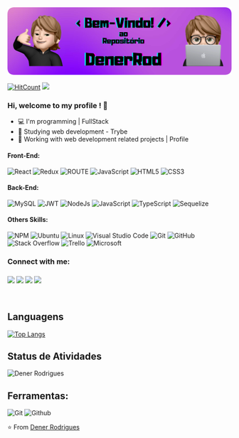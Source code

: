 <img width="900" src="src/NewCoverGitHub.png">

[![HitCount](http://hits.dwyl.com/DenerRod/DenerRod.svg)](http://hits.dwyl.com/DenerRod/DenerRod)
 <img src="https://komarev.com/ghpvc/?username=DenerRod">

### <h3>Hi, welcome to my profile ! 👋 </h3>

- 💻 I'm programming | FullStack 
- 📒 Studying web development - Trybe
- 💼 Working with web development related projects | Profile

<h4>Front-End:</h4>

   ![React](https://img.shields.io/badge/react-%2320232a.svg?style=for-the-badge&logo=react&logoColor=%2361DAFB)
   ![Redux](https://img.shields.io/badge/redux-%23593d88.svg?style=for-the-badge&logo=redux&logoColor=white)
   ![ROUTE](https://img.shields.io/badge/react_router%20-%231572B6.svg?color=ff0000&style=for-the-badge&logo=React-Router&logoColor=white)
   ![JavaScript](https://img.shields.io/badge/JavaScript%20-%23F7DF1E.svg?style=for-the-badge&logo=javascript&logoColor=black)
   ![HTML5](https://img.shields.io/badge/HTML5%20-%23E34F26.svg?style=for-the-badge&logo=html5&logoColor=white)
   ![CSS3](https://img.shields.io/badge/CSS%20-%231572B6.svg?style=for-the-badge&logo=css3&logoColor=white)
   
<h4>Back-End:</h4> 

   ![MySQL](https://img.shields.io/badge/mysql-%2300f.svg?style=for-the-badge&logo=mysql&logoColor=white)
   ![JWT](https://img.shields.io/badge/JWT-black?style=for-the-badge&logo=JSON%20web%20tokens)
   ![NodeJs](https://img.shields.io/badge/NODE.JS%20-%231572B6.svg?color=005a00&style=for-the-badge&logo=Node.js&logoColor=white)
   ![JavaScript](https://img.shields.io/badge/JavaScript%20-%23F7DF1E.svg?style=for-the-badge&logo=javascript&logoColor=black)
   ![TypeScript](https://img.shields.io/badge/typescript-%23007ACC.svg?style=for-the-badge&logo=typescript&logoColor=white)
   ![Sequelize](https://img.shields.io/badge/Sequelize-52B0E7?style=for-the-badge&logo=Sequelize&logoColor=white)
   
 <h4>Others Skills:</h4> 

   ![NPM](https://img.shields.io/badge/NPM-%23000000.svg?style=for-the-badge&logo=npm&logoColor=white)
   ![Ubuntu](https://img.shields.io/badge/Ubuntu-E95420?style=for-the-badge&logo=ubuntu&logoColor=white)
   ![Linux](https://img.shields.io/badge/Linux-FCC624?style=for-the-badge&logo=linux&logoColor=black)
   ![Visual Studio Code](https://img.shields.io/badge/Visual%20Studio%20Code-0078d7.svg?style=for-the-badge&logo=visual-studio-code&logoColor=white)
   ![Git](https://img.shields.io/badge/git-%23F05033.svg?style=for-the-badge&logo=git&logoColor=white)
   ![GitHub](https://img.shields.io/badge/github-%23121011.svg?style=for-the-badge&logo=github&logoColor=white)
   ![Stack Overflow](https://img.shields.io/badge/-Stackoverflow-FE7A16?style=for-the-badge&logo=stack-overflow&logoColor=white)
   ![Trello](https://img.shields.io/badge/Trello-%23026AA7.svg?style=for-the-badge&logo=Trello&logoColor=white)
   ![Microsoft](https://img.shields.io/badge/Microsoft-0078D4?style=for-the-badge&logo=microsoft&logoColor=white)


 ### <h3> Connect with me: <h3/>
 
[<img src="https://img.shields.io/badge/Gmail-D14836?style=for-the-badge&logo=gmail&logoColor=white" />][gmail]
[<img src="https://img.shields.io/badge/Facebook-%231877F2.svg?style=for-the-badge&logo=Facebook&logoColor=white" />][facebook]
[<img src="https://img.shields.io/badge/Instagram-%23E4405F.svg?style=for-the-badge&logo=Instagram&logoColor=white" />][instagram]
[<img src="https://img.shields.io/badge/linkedin-%230077B5.svg?style=for-the-badge&logo=linkedin&logoColor=white" />][linkedin]

<br /> 

## Languagens

[![Top Langs](https://github-readme-stats.vercel.app/api/top-langs/?username=DenerRod&layout=compact)](https://github.com/DenerRod/github-readme-stats)


## Status de Atividades
 
![Dener Rodrigues](https://github-readme-stats.vercel.app/api?username=DenerRod&show_icons=true&theme=dark)

## Ferramentas:

![Git](https://img.shields.io/badge/-Git-000000?style=flat&logo=git)
![Github](https://img.shields.io/badge/-Github-000000?style=flat&logo=github) <br />
<!--![MongoDB](https://img.shields.io/badge/-MongoDB-000000?style=flat&logo=mongodb)
![PostgreSQL](https://img.shields.io/badge/-PostgreSQL-000000?style=flat&logo=postgresql) <br />
![Node](https://img.shields.io/badge/-Node-000000?style=flat&logo=node.js) <br />
![Android](https://img.shields.io/badge/-Android-000000?style=flat&logo=android)
![IntellIJ](https://img.shields.io/badge/-IntellIJ%20IDEA-000000?style=flat&logo=intellij%20idea) -->

<!--## Live Projects

[![CPA](https://img.shields.io/badge/-CodeforceProfileAnalyzer-444444?style=flat&logo=codeforces)](https://tamimehsan.github.io/CPA)

## Github Overview

<img align="left" alt="TamimEhsan's Github Stats" src="https://github-readme-stats.vercel.app/api?username=TamimEhsan&show_icons=true" />    &nbsp;
[![Top Langs](https://github-readme-stats.vercel.app/api/top-langs/?username=TamimEhsan)](https://github.com/anuraghazra/github-readme-stats) 

## Projects that I contributed to

[![ReadMe Card](https://github-readme-stats.vercel.app/api/pin/?username=ShanjinurIslam&repo=BUET-CSE-Moodle-Web-Scraping&show_owner=true)](https://github.com/ShanjinurIslam/BUET-CSE-Moodle-Web-Scraping) <br /> 

<!--## My Programming Performances

| Competition Name | 2019 | 2020 | 2021 | 2022 |
| :----- | :----: | :----: | :----: | :----: |
| <img width="120px" src="https://miro.medium.com/max/700/1*h_woVX1QKCNabHosdeBIRg.png" /> <br />  Google CodeJam | - | Round 1 <br /> Rank: 8918/9463 | - | - |
| <img width="120px" src="https://raw.githubusercontent.com/sbrodehl/Hashcode2k20/master/HashCode2020.png"/> <br />Google Hashcode | - | BUET_NARUTO_RUNNERS <br /> Rank:746/10724 <br /> Country Rank: 4th | - | - |
| <img width="120px" src="https://techcrunch.com/wp-content/uploads/2012/01/screen-shot-2012-01-04-at-11-54-37-am.png?w=605" /> <br />Facebook HackerCup | Qualification Round <br /> Rank:5704 | Round 1 <br /> RanK:2169/13820 | - | - |
| <img width="120px" src="https://www.hmc.edu/about-hmc/wp-content/uploads/sites/2/2019/01/icpc19.png" /> <br /> ICPC | - | Dhaka Regionals <br /> Team:BUET_INVERSE <br /> Rank: 121/1003 | - | - |
| <img width="120px" src="https://it-edu.com/sites/default/files/codeforceslogo.png" /> <br />CF Max Rank | 1651 <br />  ![](https://img.shields.io/badge/-Expert-3262a8?style=flat)  | 1925 <br /> ![](https://img.shields.io/badge/-Candidate%20Master-a832a8?style=flat) | - | - |-->


⭐️ From [Dener Rodrigues](https://github.com/DenerRod)

[website]: https://denerrod.github.io/portifolio-denerrod/
[gmail]: mailto:denerrodriguesbarrientos@gmail.com
[instagram]: https://www.instagram.com/denerrod/
[facebook]: https://www.facebook.com/profile.php?id=100011769091071
[linkedin]: https://www.linkedin.com/in/dener-rodrigues-634b421ba/
